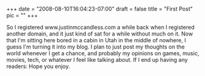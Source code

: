 
+++
date = "2008-08-10T16:04:23-07:00"
draft = false
title = "First Post"
pic = ""
+++

<p>
    So I registered www.justinmccandless.com a while back when I registered another domain, 				 	
    and it just kind of sat for a while without much on it.  Now that I'm sitting here bored in a cabin 	
    in Utah in the middle of nowhere, I guess I'm turning it into my blog.  I plan to just post my 			
    thoughts on the world whenever I get a chance, and probably my opinions on games, music,				  	
    movies, tech, or whatever I feel like talking about.  If I end up having any readers: Hope you enjoy. 
    </p>